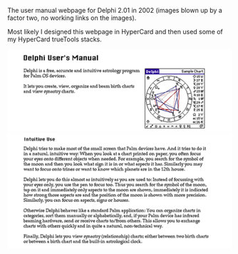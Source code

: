 The user manual webpage for Delphi 2.01 in 2002
(images blown up by a factor two, no working links on the images).

Most likely I designed this webpage in HyperCard
and then used some of my HyperCard trueTools stacks.

![image](manual.jpg)
![image](intuitive.jpg)
